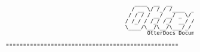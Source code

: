 <pre>
                                         ____  __  __            ____
                                        / __ \/ /_/ /____  _____/ __ \____  __________
                                       / / / / __/ __/ _ \/ ___/ / / / __ \/ ___/ ___/
                                      / /_/ / /_/ /_/  __/ /  / /_/ / /_/ / /__(__  )
                                      \____/\__/\__/\___/_/  /_____/\____/\___/____/
                                             OtterDocs Documentation Appliance
</pre>
==================================================

